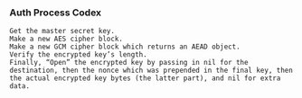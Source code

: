 ### Auth Process Codex

    Get the master secret key.
    Make a new AES cipher block.
    Make a new GCM cipher block which returns an AEAD object.
    Verify the encrypted key’s length.
    Finally, “Open” the encrypted key by passing in nil for the destination, then the nonce which was prepended in the final key, then the actual encrypted key bytes (the latter part), and nil for extra data.
